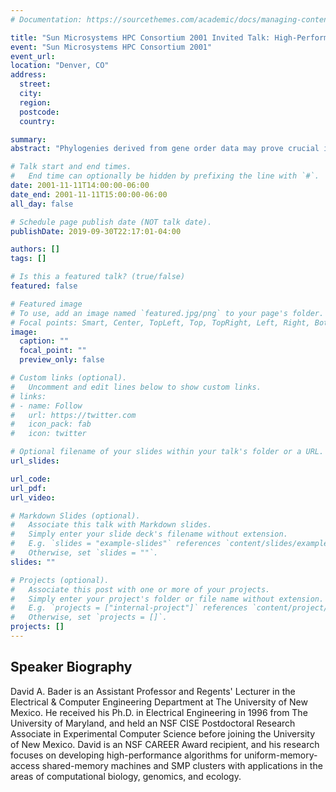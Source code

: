 ```yaml
---
# Documentation: https://sourcethemes.com/academic/docs/managing-content/

title: "Sun Microsystems HPC Consortium 2001 Invited Talk: High-Performance Computing for Reconstructing Phylogenies from Gene-Order Data"
event: "Sun Microsystems HPC Consortium 2001"
event_url: 
location: "Denver, CO"
address:
  street:
  city:
  region:
  postcode:
  country:

summary:
abstract: "Phylogenies derived from gene order data may prove crucial in answering some fundamental questions in biomolecular evolution. Yet very few techniques are available for phylogenetic reconstruction based upon gene order and content, and these are (for the most part) computationally expensive. High-performance algorithm engineering offers a battery of tools that can reduce, sometimes spectacularly, the running time of existing approaches. We discuss one such such application, in which we started with the method known as ``breakpoint analysis'' (developed by Sankoff and his colleagues) and produced a software suite, GRAPPA, that demonstrated a million-fold speedup in running time (on a variety of real and simulated datasets), by combining low-level algorithmic improvements, cache-aware programming, careful performance tuning, and massive parallelism. The phylogeny reconstruction now can be performed in parallel and attain a linear speedup with the number of processors. We show how these techniques are directly applicable to a large variety of problems in computational biology. (Supported in part by NSF Grants CAREER 00-93039, ITR 00-81404 and DEB 99-10123.)"

# Talk start and end times.
#   End time can optionally be hidden by prefixing the line with `#`.
date: 2001-11-11T14:00:00-06:00
date_end: 2001-11-11T15:00:00-06:00
all_day: false

# Schedule page publish date (NOT talk date).
publishDate: 2019-09-30T22:17:01-04:00

authors: []
tags: []

# Is this a featured talk? (true/false)
featured: false

# Featured image
# To use, add an image named `featured.jpg/png` to your page's folder. 
# Focal points: Smart, Center, TopLeft, Top, TopRight, Left, Right, BottomLeft, Bottom, BottomRight.
image:
  caption: ""
  focal_point: ""
  preview_only: false

# Custom links (optional).
#   Uncomment and edit lines below to show custom links.
# links:
# - name: Follow
#   url: https://twitter.com
#   icon_pack: fab
#   icon: twitter

# Optional filename of your slides within your talk's folder or a URL.
url_slides:

url_code:
url_pdf:
url_video:

# Markdown Slides (optional).
#   Associate this talk with Markdown slides.
#   Simply enter your slide deck's filename without extension.
#   E.g. `slides = "example-slides"` references `content/slides/example-slides.md`.
#   Otherwise, set `slides = ""`.
slides: ""

# Projects (optional).
#   Associate this post with one or more of your projects.
#   Simply enter your project's folder or file name without extension.
#   E.g. `projects = ["internal-project"]` references `content/project/deep-learning/index.md`.
#   Otherwise, set `projects = []`.
projects: []
---
```


## Speaker Biography ##

David A. Bader is an Assistant Professor and Regents' Lecturer in the Electrical & Computer Engineering Department at The University of New Mexico. He received his Ph.D. in Electrical Engineering in 1996 from The University of Maryland, and held an NSF CISE Postdoctoral Research Associate in Experimental Computer Science before joining the University of New Mexico. David is an NSF CAREER Award recipient, and his research focuses on developing high-performance algorithms for uniform-memory-access shared-memory machines and SMP clusters with applications in the areas of computational biology, genomics, and ecology.
